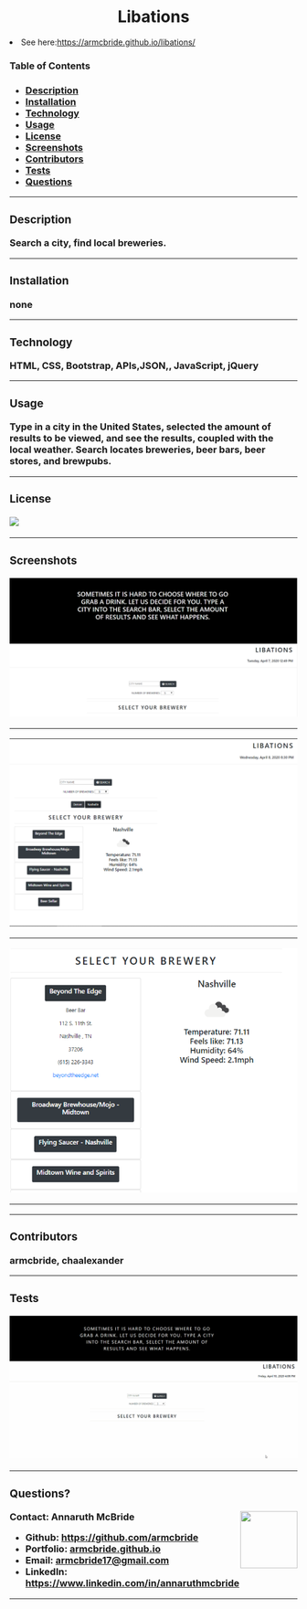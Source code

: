 
  <h1 align= "center">Libations</h1> 
  <li>See here:<a href= "https://armcbride.github.io/libations/" target ="_blank">https://armcbride.github.io/libations/</a></li>
  <h3>Table of Contents<h3>
  <ul>
  <li><a href="#descrip">Description</a></li>  
  <li><a href="#install">Installation</a></li> 
  <li><a href="#tech">Technology</a></li> 
  <li><a href="#use">Usage</a></li> 
  <li><a href="#license">License</a></li>
  <li><a href="#screen">Screenshots</a></li> 
  <li><a href="#contr">Contributors</a></li> 
  <li><a href="#tests">Tests</a></li>
  <li><a href="#quest">Questions</a></li>  
  </ul>
    <hr>
  <div id="descrip"><h3>Description</h3> </div>
  Search a city, find local breweries.
  <hr>
  <div id="install"><h3>Installation</h3> </div>
  <p>none</p>
  <hr>
  <div id="tech"><h3>Technology</h3></div>           
  <p> HTML, CSS, Bootstrap, APIs,JSON,, JavaScript, jQuery</p>
  <hr>
  <div id="use"><h3>Usage</h3></div>
  <p>Type in a city in the United States, selected the amount of results to be viewed, and see the results, coupled with the local weather. Search locates breweries, beer bars, beer stores, and brewpubs.</p>  
  <hr>
  <div id="license"><h3>License</h3></div>
  <p><img align="left" src= "https://img.shields.io/badge/License-MIT-blue"></p><br>
  <hr>
  <div id="screen"><h3>Screenshots</h3></div>
  <p><img src="./assets/images/screenshot-1.PNG" style="max-width:100%;">
<hr>

<img src="./assets/images/example-1.PNG" style="max-width:100%;">
<hr>

<img src="./assets/images/example-2.PNG" style="max-width:100%;">
<hr></p>
  <hr>
  <div id="contr"><h3>Contributors</h3> </div>
  <p>armcbride, chaalexander</p> 
  <hr>
  <div id="tests"><h3>Tests</h3></div>
  <p><img src="./assets/images/libations.gif"></p>
  <hr>
  <div id="quest"><h3>Questions?</h3> </div>
  <img align="right" width="100" height="100" src="https://avatars3.githubusercontent.com/u/58277359?v=4">         
    Contact: Annaruth McBride       
  <ul>
  <li>Github: <a href= "https://github.com/armcbride">https://github.com/armcbride</a></li>
  <li>Portfolio: <a href= "armcbride.github.io">armcbride.github.io</a></li>
  <li>Email: <a href= "mailto:armcbride17@gmail.com">armcbride17@gmail.com</a> </li>     
  <li>LinkedIn: <a href= "https://www.linkedin.com/in/annaruthmcbride">https://www.linkedin.com/in/annaruthmcbride</a></li>
  </ul> 
  <hr>
